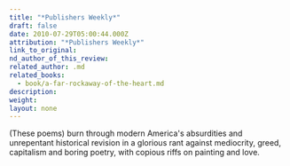 ```yaml
---
title: "*Publishers Weekly*"
draft: false
date: 2010-07-29T05:00:44.000Z
attribution: "*Publishers Weekly*"
link_to_original:
nd_author_of_this_review:
related_author: .md
related_books:
  - book/a-far-rockaway-of-the-heart.md
description:
weight:
layout: none
---
```

(These poems) burn through modern America's absurdities and unrepentant historical revision in a glorious rant against mediocrity, greed, capitalism and boring poetry, with copious riffs on painting and love.

